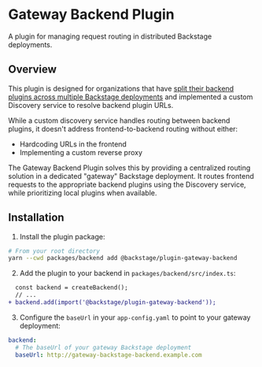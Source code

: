 # Gateway Backend Plugin

A plugin for managing request routing in distributed Backstage deployments.

## Overview

This plugin is designed for organizations that have [split their backend plugins across multiple Backstage deployments](https://backstage.io/docs/backend-system/building-backends/index#split-into-multiple-backends) and implemented a custom Discovery service to resolve backend plugin URLs.

While a custom discovery service handles routing between backend plugins, it doesn't address frontend-to-backend routing without either:

- Hardcoding URLs in the frontend
- Implementing a custom reverse proxy

The Gateway Backend Plugin solves this by providing a centralized routing solution in a dedicated "gateway" Backstage deployment. It routes frontend requests to the appropriate backend plugins using the Discovery service, while prioritizing local plugins when available.

## Installation

1. Install the plugin package:

```bash
# From your root directory
yarn --cwd packages/backend add @backstage/plugin-gateway-backend
```

2. Add the plugin to your backend in `packages/backend/src/index.ts`:

```diff
  const backend = createBackend();
  // ...
+ backend.add(import('@backstage/plugin-gateway-backend'));
```

3. Configure the `baseUrl` in your `app-config.yaml` to point to your gateway deployment:

```yaml
backend:
  # The baseUrl of your gateway Backstage deployment
  baseUrl: http://gateway-backstage-backend.example.com
```

